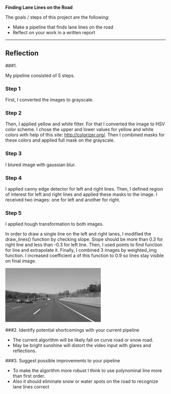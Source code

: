 **Finding Lane Lines on the Road**

The goals / steps of this project are the following:
* Make a pipeline that finds lane lines on the road
* Reflect on your work in a written report


[//]: # (Image References)

[image1]: ./examples/grayscale.jpg "Grayscale"

---

## Reflection

###1.

My pipeline consisted of 5 steps.

### Step 1
First, I converted the images to grayscale.

[image1]: ./pipeline/grayscale.jpg "Grayscale"

### Step 2
Then, I applied yellow and white filter. For that I converted the image to HSV color scheme. I chose the upper and lower values for yellow and white colors with help of this site: http://colorizer.org/. Then I combined masks for these colors and applied full mask on the grayscale.

[image2]: ./pipeline/filter.jpg "After filtering"

### Step 3

I blured image with gaussian blur.

[image3]: ./pipeline/blur.jpg "Blur"

### Step 4

I applied canny edge detector for left and right lines. Then, I defined region of interest for left and right lines and applied these masks to the image. I received two images: one for left and another for right.

[image4]: ./pipeline/left_edges.jpg "Left edges"

[image5]: ./pipeline/right_edges.jpg "Right edges"

### Step 5

I applied hough transformation to both images.

[image6]: ./pipeline/left_line.jpg "Left line"

[image7]: ./pipeline/right_line.jpg "Right line"

In order to draw a single line on the left and right lanes, I modified the draw_lines() function by checking slope. Slope should be more than 0.3 for right line and less than -0.3 for left line. Then, I used points to find function for line and extrapolate it. Finally, I combined 3 images by weighted_img function. I increased coefficient a of this function to 0.9 so lines stay visible on final image.

[image8]: ./pipeline/final.jpg "Final"


![alt text][image1]


###2. Identify potential shortcomings with your current pipeline

* The current algorithm will be likely fall on curve road or snow road. 
* May be bright sunshine will distort the video input with glares and reflections.

###3. Suggest possible improvements to your pipeline

* To make the algorithm more robust I think to use polynominal line more than first order. 
* Also it should eliminate snow or water spots on the road to recognize lane lines correct
